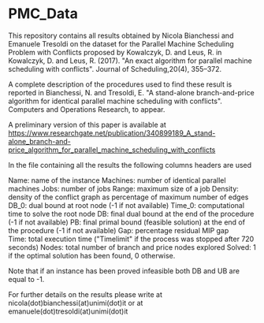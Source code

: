 # PMC_Data

This repository contains all results obtained by Nicola Bianchessi and Emanuele Tresoldi on the dataset for the Parallel Machine Scheduling Problem with Conflicts proposed by Kowalczyk, D. and Leus, R. in Kowalczyk, D. and Leus, R. (2017). "An exact algorithm for parallel machine scheduling with conflicts". Journal of Scheduling,20(4), 355–372.

A complete description of the procedures used to find these result is reported in Bianchessi, N. and Tresoldi, E. "A stand-alone branch-and-price algorithm for identical parallel machine scheduling with conflicts". Computers and Operations Research, to appear.

A preliminary version of this paper is available at https://www.researchgate.net/publication/340899189_A_stand-alone_branch-and-price_algorithm_for_parallel_machine_scheduling_with_conflicts 

In the file containing all the results the following columns headers are used

Name: name of the instance
Machines: number of identical parallel machines 
Jobs: number of jobs
Range: maximum size of a job
Density: density of the conflict graph as percentage of maximum number of edges
DB_0: dual bound at root node (-1 if not available)
Time_0: computational time to solve the root node
DB:	final dual bound at the end of the procedure (-1 if not available)
PB:	final primal bound (feasible solution) at the end of the procedure (-1 if not available)
Gap: percentage residual MIP gap 	
Time: total execution time ("Timelimit" if the process was stopped after 720 seconds)
Nodes: total number of branch and price nodes explored
Solved: 1 if the optimal solution has been found, 0 otherwise. 

Note that if an instance has been proved infeasible both DB and UB are equal to -1.

For further details on the results please write at nicola(dot)bianchessi(at)unimi(dot)it or at emanuele(dot)tresoldi(at)unimi(dot)it
